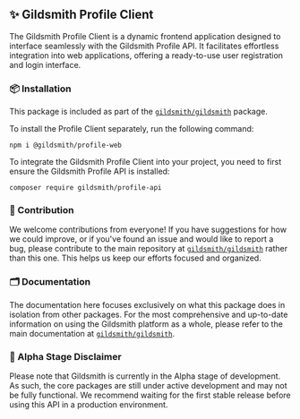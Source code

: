 ## ✨ Gildsmith Profile Client

The Gildsmith Profile Client is a dynamic frontend application designed
to interface seamlessly with the Gildsmith Profile API. It facilitates
effortless integration into web applications, offering a ready-to-use
user registration and login interface.

### 📦 Installation

This package is included as part of the
[`gildsmith/gildsmith`](https://github.com/gildsmith/gildsmith) package.

To install the Profile Client separately, run the following command:

```
npm i @gildsmith/profile-web
```

To integrate the Gildsmith Profile Client into your project, you need
to first ensure the Gildsmith Profile API is installed:

```
composer require gildsmith/profile-api
```

### 🤝 Contribution

We welcome contributions from everyone! If you have suggestions for how we could
improve, or if you've found an issue and would like to report a bug, please contribute
to the main repository at [`gildsmith/gildsmith`](https://github.com/gildsmith/gildsmith)
rather than this one. This helps us keep our efforts focused and organized.

### 🗂️ Documentation

The documentation here focuses exclusively on what this package does in isolation
from other packages. For the most comprehensive and up-to-date information on using
the Gildsmith platform as a whole, please refer to the main documentation at
[`gildsmith/gildsmith`](https://github.com/gildsmith/gildsmith).

### 🧪 Alpha Stage Disclaimer

Please note that Gildsmith is currently in the Alpha stage of development.
As such, the core packages are still under active development and may not be
fully functional. We recommend waiting for the first stable release before
using this API in a production environment.
